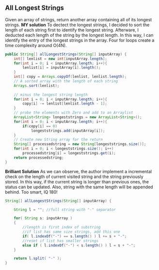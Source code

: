 ## All Longest Strings
Given an array of strings, return another array containing all of its longest strings.
**MY solution**
To dectect the longest strings, I decided to sort the length of each string first to identify the longest string. Afterware, I deducted each length of the string by the longest length. In this way, I can identify the entry of the longest strings in the array. Four for loops create a time complexity around O(4N).
```java
public String[] allLongestStrings(String[] inputArray) {
    int[] lenlist = new int[inputArray.length];
    for(int i = 0; i < inputArray.length; i++){
        lenlist[i] = inputArray[i].length();
    }
    int[] copy = Arrays.copyOf(lenlist, lenlist.length);
    // A sorted array with the length of each string
    Arrays.sort(lenlist);
        
    // minus the longest string length  
    for(int i = 0; i < inputArray.length; i++){
        copy[i] -= lenlist[lenlist.length - 1];
    }
    // probe the elements with Zero and add to an Arraylist
    ArrayList<String> longeststrings = new ArrayList<String>();
    for(int i = 0; i < inputArray.length; i++){
        if(copy[i] == 0)
            longeststrings.add(inputArray[i]);
    }
    // Create new String array for the return
    String[] processedstring = new String[longeststrings.size()];
    for(int i = 0; i < longeststrings.size(); i++)
        processedstring[i] = longeststrings.get(i);
    return processedstring; 
}

```

**Brilliant Solution**
As we can observe, the author implement a incremental check on the length of current visited string and the string previously stored. In this way, if the current string is longer than previous ones, the status can be updated. Also, string with the same length will be appended behind. Too smart, IQ 180!

```java
String[] allLongestStrings(String[] inputArray) {

    String l = ""; //full string with "-" separator

    for( String s: inputArray )
    {
        //length is first index of substring
        //if list has same size strings, add this one
        if( l.indexOf("-") == s.length() ) l += s + "-";
        //reset if list has smaller strings
        else if ( l.indexOf("-") < s.length() ) l = s + "-";
    }

    return l.split( "-" );
}

```
